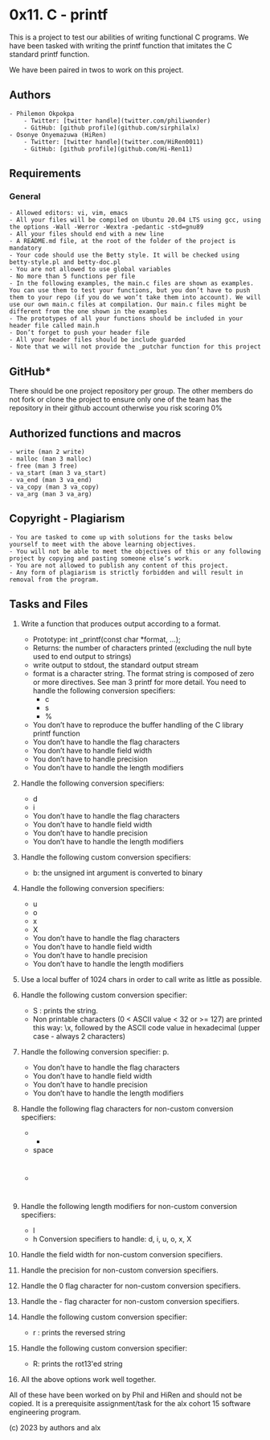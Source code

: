# 0x11. C - printf

This is a project to test our abilities of writing functional C programs. We have been tasked with writing the printf function that imitates the C standard printf function.

We have been paired in twos to work on this project.

## Authors
    - Philemon Okpokpa
        - Twitter: [twitter handle](twitter.com/philiwonder)
        - GitHub: [github profile](github.com/sirphilalx)
    - Osonye Onyemazuwa (HiRen)
        - Twitter: [twitter handle](twitter.com/HiRen0011)
        - GitHub: [github profile](github.com/Hi-Ren11)

## Requirements
### General
    - Allowed editors: vi, vim, emacs
    - All your files will be compiled on Ubuntu 20.04 LTS using gcc, using the options -Wall -Werror -Wextra -pedantic -std=gnu89
    - All your files should end with a new line
    - A README.md file, at the root of the folder of the project is mandatory
    - Your code should use the Betty style. It will be checked using betty-style.pl and betty-doc.pl
    - You are not allowed to use global variables
    - No more than 5 functions per file
    - In the following examples, the main.c files are shown as examples. You can use them to test your functions, but you don’t have to push them to your repo (if you do we won’t take them into account). We will use our own main.c files at compilation. Our main.c files might be different from the one shown in the examples
    - The prototypes of all your functions should be included in your header file called main.h
    - Don’t forget to push your header file
    - All your header files should be include guarded
    - Note that we will not provide the _putchar function for this project

## GitHub*
There should be one project repository per group. The other members do not fork or clone the project to ensure only one of the team has the repository in their github account otherwise you risk scoring 0%

## Authorized functions and macros
    - write (man 2 write)
    - malloc (man 3 malloc)
    - free (man 3 free)
    - va_start (man 3 va_start)
    - va_end (man 3 va_end)
    - va_copy (man 3 va_copy)
    - va_arg (man 3 va_arg)

## Copyright - Plagiarism
    - You are tasked to come up with solutions for the tasks below yourself to meet with the above learning objectives.
    - You will not be able to meet the objectives of this or any following project by copying and pasting someone else’s work.
    - You are not allowed to publish any content of this project.
    - Any form of plagiarism is strictly forbidden and will result in removal from the program.

## Tasks and Files
1. Write a function that produces output according to a format.
    - Prototype: int _printf(const char *format, ...);
    - Returns: the number of characters printed (excluding the null byte used to end output to strings)
    - write output to stdout, the standard output stream
    - format is a character string. The format string is composed of zero or more directives. See man 3 printf for more detail. You need to handle the following conversion specifiers:
        - c
        - s
        - %
    - You don’t have to reproduce the buffer handling of the C library printf function
    - You don’t have to handle the flag characters
    - You don’t have to handle field width
    - You don’t have to handle precision
    - You don’t have to handle the length modifiers

2. Handle the following conversion specifiers:
    - d
    - i
    - You don’t have to handle the flag characters
    - You don’t have to handle field width
    - You don’t have to handle precision
    - You don’t have to handle the length modifiers

3. Handle the following custom conversion specifiers:
    - b: the unsigned int argument is converted to binary

4. Handle the following conversion specifiers:
    - u
    - o
    - x
    - X
    - You don’t have to handle the flag characters
    - You don’t have to handle field width
    - You don’t have to handle precision
    - You don’t have to handle the length modifiers

5. Use a local buffer of 1024 chars in order to call write as little as possible.

6. Handle the following custom conversion specifier:
    - S : prints the string.
    - Non printable characters (0 < ASCII value < 32 or >= 127) are printed this way: \x, followed by the ASCII code value in hexadecimal (upper case - always 2 characters)

7. Handle the following conversion specifier: p.
    - You don’t have to handle the flag characters
    - You don’t have to handle field width
    - You don’t have to handle precision
    - You don’t have to handle the length modifiers

8. Handle the following flag characters for non-custom conversion specifiers:
    - +
    - space
    - #

9. Handle the following length modifiers for non-custom conversion specifiers:
    - l
    - h
   Conversion specifiers to handle: d, i, u, o, x, X

10. Handle the field width for non-custom conversion specifiers.

11. Handle the precision for non-custom conversion specifiers.

12. Handle the 0 flag character for non-custom conversion specifiers.

13. Handle the - flag character for non-custom conversion specifiers.

14. Handle the following custom conversion specifier:
    - r : prints the reversed string

15. Handle the following custom conversion specifier:
    - R: prints the rot13'ed string

16. All the above options work well together.

All of these have been worked on by Phil and HiRen and should not be copied. It is a prerequisite assignment/task for the alx cohort 15 software engineering program.

(c) 2023 by authors and alx
